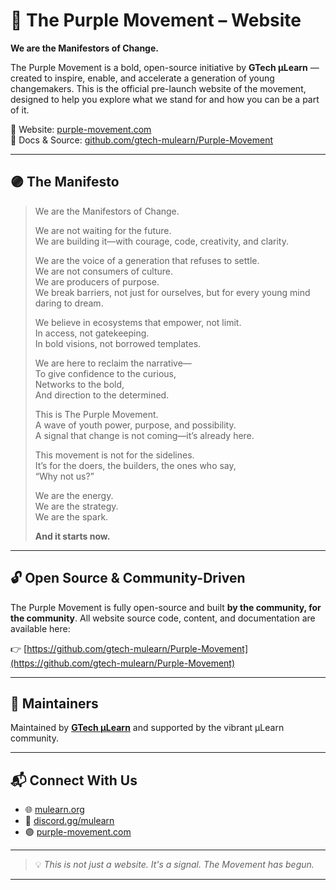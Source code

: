 # 💜 The Purple Movement – Website

**We are the Manifestors of Change.**

The Purple Movement is a bold, open-source initiative by **GTech μLearn** — created to inspire, enable, and accelerate a generation of young changemakers. This is the official pre-launch website of the movement, designed to help you explore what we stand for and how you can be a part of it.

🔗 Website: [purple-movement.com](https://www.purple-movement.com)  
📂 Docs & Source: [github.com/gtech-mulearn/Purple-Movement](https://github.com/gtech-mulearn/Purple-Movement)

---

## 🟣 The Manifesto

> We are the Manifestors of Change.
>
> We are not waiting for the future.  
> We are building it—with courage, code, creativity, and clarity.
>
> We are the voice of a generation that refuses to settle.  
> We are not consumers of culture.  
> We are producers of purpose.  
> We break barriers, not just for ourselves, but for every young mind daring to dream.
>
> We believe in ecosystems that empower, not limit.  
> In access, not gatekeeping.  
> In bold visions, not borrowed templates.
>
> We are here to reclaim the narrative—  
> To give confidence to the curious,  
> Networks to the bold,  
> And direction to the determined.
>
> This is The Purple Movement.  
> A wave of youth power, purpose, and possibility.  
> A signal that change is not coming—it’s already here.
>
> This movement is not for the sidelines.  
> It’s for the doers, the builders, the ones who say,  
> “Why not us?”
>
> We are the energy.  
> We are the strategy.  
> We are the spark.
>
> **And it starts now.**
---

## 🔓 Open Source & Community-Driven

The Purple Movement is fully open-source and built **by the community, for the community**. All website source code, content, and documentation are available here:

👉 [https://github.com/gtech-mulearn/Purple-Movement](https://github.com/gtech-mulearn/Purple-Movement)

---

## 👥 Maintainers

Maintained by [**GTech μLearn**](https://github.com/gtech-mulearn) and supported by the vibrant μLearn community.

---

## 📬 Connect With Us

- 🌐 [mulearn.org](https://www.mulearn.org)
- 💬 [discord.gg/mulearn](https://discord.gg/mulearn)
- 🟣 [purple-movement.com](https://www.purple-movement.com)

---

> 💡 _This is not just a website. It's a signal. The Movement has begun._
---